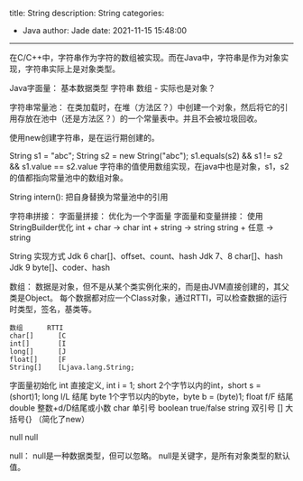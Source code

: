 title: String
description: String
categories:
  - Java
author: Jade
date: 2021-11-15 15:48:00
---

在C/C++中，字符串作为字符的数组被实现。而在Java中，字符串是作为对象实现，字符串实际上是对象类型。

Java字面量：
	基本数据类型
	字符串
	数组 - 实际也是对象？

字符串常量池： 在类加载时，在堆（方法区？）中创建一个对象，然后将它的引用存放在池中（还是方法区？）的一个常量表中。并且不会被垃圾回收。

使用new创建字符串，是在运行期创建的。

String s1 = "abc";
String s2 = new String("abc");
s1.equals(s2) && s1 != s2 && s1.value == s2.value
字符串的值使用数组实现，在java中也是对象，s1，s2 的值都指向常量池中的数组对象。

String intern(): 把自身替换为常量池中的引用

字符串拼接：
	字面量拼接： 优化为一个字面量
	字面量和变量拼接： 使用StringBuilder优化
	int + char -> char
	int + string -> string
	string + 任意 -> string
	


String 实现方式
	Jdk 6 char[]、offset、count、hash
	Jdk 7、8  char[]、hash
	Jdk 9  byte[]、coder、hash  

	
数组：
	数据是对象，但不是从某个类实例化来的，而是由JVM直接创建的，其父类是Object。
	每个数据都对应一个Class对象，通过RTTI，可以检查数据的运行时类型，签名，基类等。
	
	数组		RTTI
	char[]		[C
	int[]		[I
	long[]		[J
	float[]		[F
	String[]	[Ljava.lang.String;

字面量初始化
int  		直接定义, int i = 1;
short 		2个字节以内的int，short s = (short)1;
long		l/L 结尾
byte		1个字节以内的byte，byte b = (byte)1;
float		f/F 结尾
double		整数+d/D结尾或小数
char		单引号
boolean 	true/false
string		双引号
[]			大括号{} （简化了new）

null		null

null：
	null是一种数据类型，但可以忽略。
    null是关键字，是所有对象类型的默认值。


